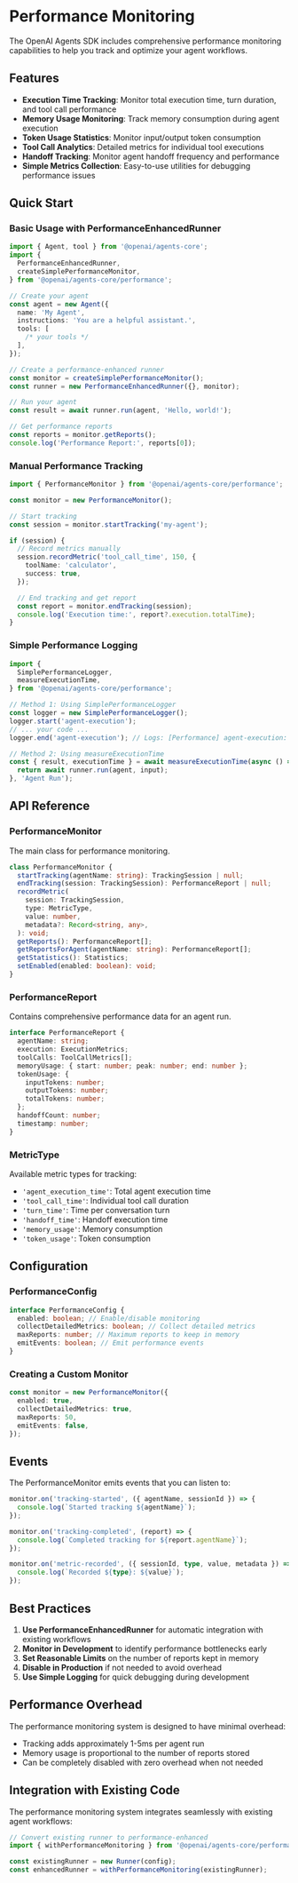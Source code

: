# Performance Monitoring

The OpenAI Agents SDK includes comprehensive performance monitoring capabilities to help you track and optimize your agent workflows.

## Features

- **Execution Time Tracking**: Monitor total execution time, turn duration, and tool call performance
- **Memory Usage Monitoring**: Track memory consumption during agent execution
- **Token Usage Statistics**: Monitor input/output token consumption
- **Tool Call Analytics**: Detailed metrics for individual tool executions
- **Handoff Tracking**: Monitor agent handoff frequency and performance
- **Simple Metrics Collection**: Easy-to-use utilities for debugging performance issues

## Quick Start

### Basic Usage with PerformanceEnhancedRunner

```typescript
import { Agent, tool } from '@openai/agents-core';
import {
  PerformanceEnhancedRunner,
  createSimplePerformanceMonitor,
} from '@openai/agents-core/performance';

// Create your agent
const agent = new Agent({
  name: 'My Agent',
  instructions: 'You are a helpful assistant.',
  tools: [
    /* your tools */
  ],
});

// Create a performance-enhanced runner
const monitor = createSimplePerformanceMonitor();
const runner = new PerformanceEnhancedRunner({}, monitor);

// Run your agent
const result = await runner.run(agent, 'Hello, world!');

// Get performance reports
const reports = monitor.getReports();
console.log('Performance Report:', reports[0]);
```

### Manual Performance Tracking

```typescript
import { PerformanceMonitor } from '@openai/agents-core/performance';

const monitor = new PerformanceMonitor();

// Start tracking
const session = monitor.startTracking('my-agent');

if (session) {
  // Record metrics manually
  session.recordMetric('tool_call_time', 150, {
    toolName: 'calculator',
    success: true,
  });

  // End tracking and get report
  const report = monitor.endTracking(session);
  console.log('Execution time:', report?.execution.totalTime);
}
```

### Simple Performance Logging

```typescript
import {
  SimplePerformanceLogger,
  measureExecutionTime,
} from '@openai/agents-core/performance';

// Method 1: Using SimplePerformanceLogger
const logger = new SimplePerformanceLogger();
logger.start('agent-execution');
// ... your code ...
logger.end('agent-execution'); // Logs: [Performance] agent-execution: 123ms

// Method 2: Using measureExecutionTime
const { result, executionTime } = await measureExecutionTime(async () => {
  return await runner.run(agent, input);
}, 'Agent Run');
```

## API Reference

### PerformanceMonitor

The main class for performance monitoring.

```typescript
class PerformanceMonitor {
  startTracking(agentName: string): TrackingSession | null;
  endTracking(session: TrackingSession): PerformanceReport | null;
  recordMetric(
    session: TrackingSession,
    type: MetricType,
    value: number,
    metadata?: Record<string, any>,
  ): void;
  getReports(): PerformanceReport[];
  getReportsForAgent(agentName: string): PerformanceReport[];
  getStatistics(): Statistics;
  setEnabled(enabled: boolean): void;
}
```

### PerformanceReport

Contains comprehensive performance data for an agent run.

```typescript
interface PerformanceReport {
  agentName: string;
  execution: ExecutionMetrics;
  toolCalls: ToolCallMetrics[];
  memoryUsage: { start: number; peak: number; end: number };
  tokenUsage: {
    inputTokens: number;
    outputTokens: number;
    totalTokens: number;
  };
  handoffCount: number;
  timestamp: number;
}
```

### MetricType

Available metric types for tracking:

- `'agent_execution_time'`: Total agent execution time
- `'tool_call_time'`: Individual tool call duration
- `'turn_time'`: Time per conversation turn
- `'handoff_time'`: Handoff execution time
- `'memory_usage'`: Memory consumption
- `'token_usage'`: Token consumption

## Configuration

### PerformanceConfig

```typescript
interface PerformanceConfig {
  enabled: boolean; // Enable/disable monitoring
  collectDetailedMetrics: boolean; // Collect detailed metrics
  maxReports: number; // Maximum reports to keep in memory
  emitEvents: boolean; // Emit performance events
}
```

### Creating a Custom Monitor

```typescript
const monitor = new PerformanceMonitor({
  enabled: true,
  collectDetailedMetrics: true,
  maxReports: 50,
  emitEvents: false,
});
```

## Events

The PerformanceMonitor emits events that you can listen to:

```typescript
monitor.on('tracking-started', ({ agentName, sessionId }) => {
  console.log(`Started tracking ${agentName}`);
});

monitor.on('tracking-completed', (report) => {
  console.log(`Completed tracking for ${report.agentName}`);
});

monitor.on('metric-recorded', ({ sessionId, type, value, metadata }) => {
  console.log(`Recorded ${type}: ${value}`);
});
```

## Best Practices

1. **Use PerformanceEnhancedRunner** for automatic integration with existing workflows
2. **Monitor in Development** to identify performance bottlenecks early
3. **Set Reasonable Limits** on the number of reports kept in memory
4. **Disable in Production** if not needed to avoid overhead
5. **Use Simple Logging** for quick debugging during development

## Performance Overhead

The performance monitoring system is designed to have minimal overhead:

- Tracking adds approximately 1-5ms per agent run
- Memory usage is proportional to the number of reports stored
- Can be completely disabled with zero overhead when not needed

## Integration with Existing Code

The performance monitoring system integrates seamlessly with existing agent workflows:

```typescript
// Convert existing runner to performance-enhanced
import { withPerformanceMonitoring } from '@openai/agents-core/performance';

const existingRunner = new Runner(config);
const enhancedRunner = withPerformanceMonitoring(existingRunner);
```
